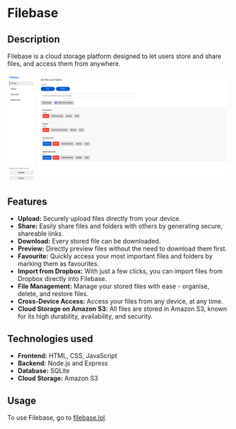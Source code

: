 # Filebase

## Description

Filebase is a cloud storage platform designed to let users store and share files, and access them from anywhere.

![filebase](https://raw.githubusercontent.com/LA-248/cloud-storage/main/client/public/assets/images/filebase-homepage.png)

## Features

- **Upload:** Securely upload files directly from your device.
- **Share:** Easily share files and folders with others by generating secure, shareable links.
- **Download:** Every stored file can be downloaded.
- **Preview:** Directly preview files without the need to download them first.
- **Favourite:** Quickly access your most important files and folders by marking them as favourites.
- **Import from Dropbox:** With just a few clicks, you can import files from Dropbox directly into Filebase.
- **File Management:** Manage your stored files with ease - organise, delete, and restore files.
- **Cross-Device Access:** Access your files from any device, at any time.
- **Cloud Storage on Amazon S3:** All files are stored in Amazon S3, known for its high durability, availability, and security.

## Technologies used

- **Frontend:** HTML, CSS, JavaScript
- **Backend:** Node.js and Express
- **Database:** SQLite
- **Cloud Storage:** Amazon S3

## Usage

To use Filebase, go to [filebase.lol](https://filebase.lol/).
